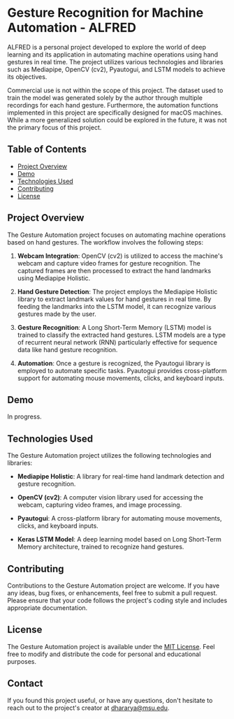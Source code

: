 # Gesture Recognition for Machine Automation - ALFRED

ALFRED is a personal project developed to explore the world of deep learning and its application in automating machine operations using hand gestures in real time. The project utilizes various technologies and libraries such as Mediapipe, OpenCV (cv2), Pyautogui, and LSTM models to achieve its objectives.

Commercial use is not within the scope of this project. The dataset used to train the model was generated solely by the author through multiple recordings for each hand gesture. Furthermore, the automation functions implemented in this project are specifically designed for macOS machines. While a more generalized solution could be explored in the future, it was not the primary focus of this project.

## Table of Contents

- [Project Overview](#project-overview)
- [Demo](#demo)
- [Technologies Used](#technologies-used)
- [Contributing](#contributing)
- [License](#license)

## Project Overview

The Gesture Automation project focuses on automating machine operations based on hand gestures. The workflow involves the following steps:

1. **Webcam Integration**: OpenCV (cv2) is utilized to access the machine's webcam and capture video frames for gesture recognition. The captured frames are then processed to extract the hand landmarks using Mediapipe Holistic.

2. **Hand Gesture Detection**: The project employs the Mediapipe Holistic library to extract landmark values for hand gestures in real time. By feeding the landmarks into the LSTM model, it can recognize various gestures made by the user.

3. **Gesture Recognition**: A Long Short-Term Memory (LSTM) model is trained to classify the extracted hand gestures. LSTM models are a type of recurrent neural network (RNN) particularly effective for sequence data like hand gesture recognition.

4. **Automation**: Once a gesture is recognized, the Pyautogui library is employed to automate specific tasks. Pyautogui provides cross-platform support for automating mouse movements, clicks, and keyboard inputs.

## Demo

In progress.

## Technologies Used

The Gesture Automation project utilizes the following technologies and libraries:

- **Mediapipe Holistic**: A library for real-time hand landmark detection and gesture recognition.

- **OpenCV (cv2)**: A computer vision library used for accessing the webcam, capturing video frames, and image processing.

- **Pyautogui**: A cross-platform library for automating mouse movements, clicks, and keyboard inputs.

- **Keras LSTM Model**: A deep learning model based on Long Short-Term Memory architecture, trained to recognize hand gestures.

## Contributing

Contributions to the Gesture Automation project are welcome. If you have any ideas, bug fixes, or enhancements, feel free to submit a pull request. Please ensure that your code follows the project's coding style and includes appropriate documentation.

## License

The Gesture Automation project is available under the [MIT License](LICENSE). Feel free to modify and distribute the code for personal and educational purposes.

## Contact

If you found this project useful, or have any questions, don't hesitate to reach out to the project's creator at dhararya@msu.edu.
